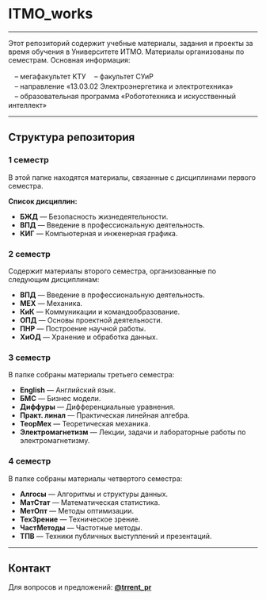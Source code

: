 # ITMO_works

---

Этот репозиторий содержит учебные материалы, задания и проекты за время обучения в Университете ИТМО. Материалы организованы по семестрам. 
Основная информация:

ㅤ– мегафакультет КТУ
ㅤ– факультет СУиР  
ㅤ– направление «13.03.02 Электроэнергетика и электротехника»  
ㅤ– образовательная программа «Робототехника и искусственный интеллект»

---

## Структура репозитория

### 1 семестр
В этой папке находятся материалы, связанные с дисциплинами первого семестра.

**Список дисциплин:**
- **БЖД** — Безопасность жизнедеятельности.
- **ВПД** — Введение в профессиональную деятельность.
- **КИГ** — Компьютерная и инженерная графика.


### 2 семестр
Содержит материалы второго семестра, организованные по следующим дисциплинам:
- **ВПД** — Введение в профессиональную деятельность.
- **МЕХ** — Механика.
- **КиК** — Коммуникации и командообразование.
- **ОПД** — Основы проектной деятельности.
- **ПНР** — Построение научной работы.
- **ХиОД** — Хранение и обработка данных.

### 3 семестр
В папке собраны материалы третьего семестра:
- **English** — Английский язык.
- **БМС** — Бизнес модели.
- **Диффуры** — Дифференциальные уравнения.
- **Практ. линал** — Практическая линейная алгебра.
- **ТеорМех** — Теоретическая механика.
- **Электромагнетизм** — Лекции, задачи и лабораторные работы по электромагнетизму.

### 4 семестр
В папке собраны материалы четвертого семестра:
- **Алгосы** — Алгоритмы и структуры данных.
- **МатСтат** — Математическая статистика.
- **МетОпт** — Методы оптимизации.
- **ТехЗрение** — Техническое зрение.
- **ЧастМетоды** — Частотные методы.
- **ТПВ** — Техники публичных выступлений и презентаций.

---

## Контакт
Для вопросов и предложений: **[@trrent_pr](https://t.me/trrent_pr)**
